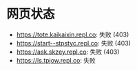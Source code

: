# 网页状态
- https://tote.kaikaixin.repl.co: 失败 (403)
- https://start--stpstyc.repl.co: 失败 (403)
- https://ask.skzey.repl.co: 失败 (403)
- https://ls.tpjow.repl.co: 失败
